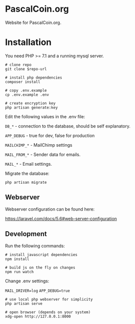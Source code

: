 # PascalCoin.org

Website for PascalCoin.org.

# Installation

You need PHP >= 7.1 and a running mysql server.

```
# clone repo
git clone $repo-url

# install php dependencies
composer install

# copy .env.example
cp .env.example .env

# create encryption key
php artisan generate:key
```

Edit the following values in the .env file:

`DB_*` - connection to the database, should be self explanatory.

`APP_DEBUG` - true for dev, false for production

`MAILCHIMP_*` - MailChimp settings

`MAIL_FROM_*` - Sender data for emails.

`MAIL_*` - Email settings.

Migrate the database:

```
php artisan migrate
```

## Webserver

Webserver configuration can be found here: 

https://laravel.com/docs/5.6#web-server-configuration

## Development

Run the following commands:

```
# install javascript dependencies
npm install

# build js on the fly on changes
npm run watch
```

Change .env settings:

`MAIL_DRIVER=log`
`APP_DEBUG=true`

```
# use local php webserver for simplicity
php artisan serve

# open browser (depends on your system)
xdg-open http://127.0.0.1:8000
```